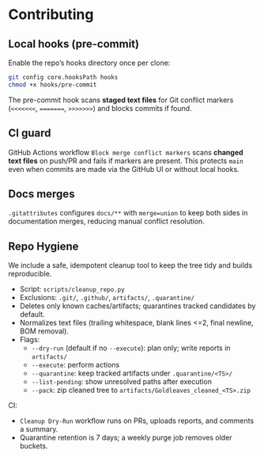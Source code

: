 # Contributing

## Local hooks (pre-commit)
Enable the repo’s hooks directory once per clone:
```bash
git config core.hooksPath hooks
chmod +x hooks/pre-commit
```

The pre-commit hook scans **staged text files** for Git conflict markers (`<<<<<<<`, `=======`, `>>>>>>>`) and blocks commits if found.

## CI guard

GitHub Actions workflow `Block merge conflict markers` scans **changed text files** on push/PR and fails if markers are present. This protects `main` even when commits are made via the GitHub UI or without local hooks.

## Docs merges

`.gitattributes` configures `docs/**` with `merge=union` to keep both sides in documentation merges, reducing manual conflict resolution.

## Repo Hygiene

We include a safe, idempotent cleanup tool to keep the tree tidy and builds reproducible.

- Script: `scripts/cleanup_repo.py`
- Exclusions: `.git/`, `.github/`, `artifacts/`, `.quarantine/`
- Deletes only known caches/artifacts; quarantines tracked candidates by default.
- Normalizes text files (trailing whitespace, blank lines <=2, final newline, BOM removal).
- Flags:
	- `--dry-run` (default if no `--execute`): plan only; write reports in `artifacts/`
	- `--execute`: perform actions
	- `--quarantine`: keep tracked artifacts under `.quarantine/<TS>/`
	- `--list-pending`: show unresolved paths after execution
	- `--pack`: zip cleaned tree to `artifacts/Goldleaves_cleaned_<TS>.zip`

CI:
- `Cleanup Dry-Run` workflow runs on PRs, uploads reports, and comments a summary.
- Quarantine retention is 7 days; a weekly purge job removes older buckets.
